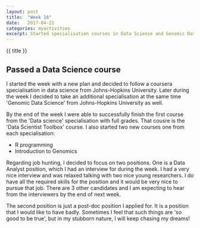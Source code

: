 ```yaml
---
layout: post
title:  "Week 16"
date:   2017-04-21
categories: myactivities 
excerpt: Started specialisation courses in Data Science and Genomic Data Science. 
---
```

{{ title }}

## Passed a Data Science course

I started the week with a new plan and decided to follow a coursera specialisation in data science from Johns-Hopkins University.
Later during the week I decided to take an additional specialisation at the same time 'Genomic Data Science' from Johns-Hopkins University as well.

<!--more-->

By the end of the week I were able to successfully finish the first course from the 'Data science' specialisation with full grades. That cousre is the 'Data Scientist Toolbox' course.
I also started two new courses one from each specialisation:
 * R programming
 * Introduction to Genomics

Regarding job hunting,
I decided to focus on two positions. One is a Data Analyst position, which I had an interview for during the week.
I had a very nice interview and was relaxed talking with two nice young researchers.
I do have all the required skills for the position and it would be very nice to pursue that job.
There are 3 other candidates and I am expecting to hear from the interviewers by the end of next week.

The second position is just a post-doc position I applied for. It is a position that I would like to have badly.
Sometimes I feel that such things are 'so good to be true', but in my stubborn nature, I will keep chasing my dreams!
